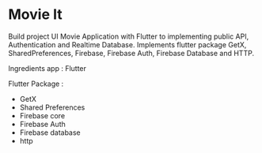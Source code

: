 # Movie It
Build project UI Movie Application with Flutter to implementing public API, Authentication and Realtime Database. Implements flutter package GetX, SharedPreferences, Firebase, Firebase Auth, Firebase Database and HTTP.

Ingredients app : Flutter

Flutter Package :
- GetX
- Shared Preferences
- Firebase core
- Firebase Auth
- Firebase database
- http